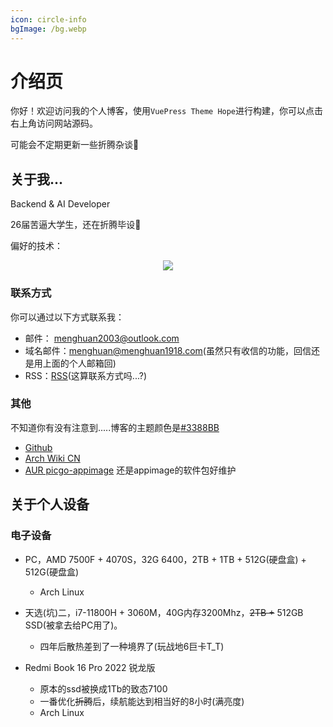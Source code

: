 ```yaml
---
icon: circle-info
bgImage: /bg.webp
---
```


# 介绍页

你好！欢迎访问我的个人博客，使用`VuePress Theme Hope`进行构建，你可以点击右上角访问网站源码。

可能会不定期更新一些折腾杂谈🥳

## 关于我...

Backend & AI Developer

26届苦逼大学生，还在折腾毕设🫠

偏好的技术：

<p align="center">
  <a>
    <img src="https://skillicons.dev/icons?i=arch,vscode,docker,py,go,ts" />
  </a>
</p>

### 联系方式

你可以通过以下方式联系我：
- 邮件： [menghuan2003@outlook.com](mailto:menghuan2003@outlook.com)
- 域名邮件：[menghuan@menghuan1918.com](mailto:menghuan@menghuan1918.com)(虽然只有收信的功能，回信还是用上面的个人邮箱回)
- RSS：[RSS](https://blog.menghuan1918.com/rss.xml)(这算联系方式吗...?)

### 其他

不知道你有没有注意到.....博客的主题颜色是[#3388BB](https://zh.moegirl.org.cn/MyGO!!!!!)

- [Github](https://github.com/Menghuan1918)
- [Arch Wiki CN](https://wiki.archlinuxcn.org/wiki/User:Menghuan)
- [AUR picgo-appimage](https://aur.archlinux.org/packages/picgo-appimage) 还是appimage的软件包好维护

## 关于个人设备

### 电子设备

- PC，AMD 7500F + 4070S，32G 6400，2TB + 1TB + 512G(硬盘盒) + 512G(硬盘盒)
  - Arch Linux

- 天选(坑)二，i7-11800H + 3060M，40G内存3200Mhz，~~2TB +~~ 512GB SSD(被拿去给PC用了)。
  - 四年后散热差到了一种境界了(玩战地6巨卡T_T)

-  Redmi Book 16 Pro 2022 锐龙版
   -  原本的ssd被换成1Tb的致态7100
   -  一番优化~~折腾~~后，续航能达到相当好的8小时(满亮度)
   -  Arch Linux